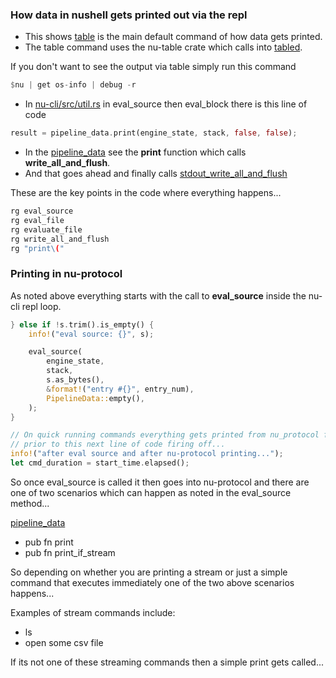 ### How data in nushell gets printed out via the repl

* This shows [table](https://github.com/nushell/nushell/blob/main/crates/nu-command/src/viewers/table.rs) is the main default command of how data gets printed.
* The table command uses the nu-table crate which calls into [tabled](https://github.com/zhiburt/tabled).


If you don't want to see the output via table simply run this command

```rust
$nu | get os-info | debug -r
```

* In [nu-cli/src/util.rs](https://github.com/nushell/nushell/blob/main/crates/nu-cli/src/util.rs) in eval_source then eval_block there is this line of code

```rust
result = pipeline_data.print(engine_state, stack, false, false);
```

* In the
[pipeline_data](https://github.com/nushell/nushell/blob/main/crates/nu-protocol/src/pipeline_data.rs) see the **print** function which calls **write_all_and_flush**.  
* And that goes ahead and finally calls [stdout_write_all_and_flush](https://github.com/nushell/nushell/blob/main/crates/nu-utils/src/utils.rs)

These are the key points in the code where everything happens...

```rust
rg eval_source
rg eval_file
rg evaluate_file
rg write_all_and_flush
rg "print\("
```

### Printing in nu-protocol

As noted above everything starts with the call to **eval_source** inside the nu-cli repl loop.

```rust
} else if !s.trim().is_empty() {
    info!("eval source: {}", s);

    eval_source(
        engine_state,
        stack,
        s.as_bytes(),
        &format!("entry #{}", entry_num),
        PipelineData::empty(),
    );
}

// On quick running commands everything gets printed from nu_protocol first
// prior to this next line of code firing off...
info!("after eval source and after nu-protocol printing...");
let cmd_duration = start_time.elapsed();
```

So once eval_source is called it then goes into nu-protocol and there are one of two scenarios which can happen as noted in the eval_source method...

[pipeline_data](https://github.com/nushell/nushell/blob/main/crates/nu-protocol/src/pipeline_data.rs)

* pub fn print
* pub fn print_if_stream

So depending on whether you are printing a stream or just a simple command that executes immediately one of the two above scenarios happens...

Examples of stream commands include:
* ls
* open some csv file

If its not one of these streaming commands then a simple print gets called...
